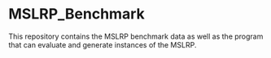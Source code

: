 # MSLRP_Benchmark
This repository contains the MSLRP benchmark data as well as the program that can evaluate and generate instances of the MSLRP.

